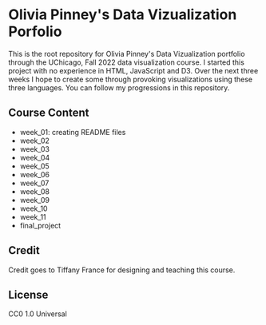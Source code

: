 #  Olivia Pinney's Data Vizualization Porfolio
This is the root repository for Olivia Pinney's Data Vizualization portfolio through the UChicago, Fall 2022 data visualization course. I started this project with no experience in HTML, JavaScript and D3. Over the next three weeks I hope to create some through provoking visualizations using these three languages. You can follow my progressions in this repository. 

## Course Content
 - week_01: creating README files
 - week_02
 - week_03
 - week_04
 - week_05
 - week_06
 - week_07
 - week_08
 - week_09 
 - week_10 
 - week_11
 - final_project

## Credit
Credit goes to Tiffany France for designing and teaching this course.

## License 
CC0 1.0 Universal
